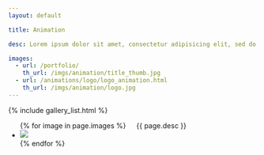 ```yaml
---
layout: default

title: Animation

desc: Lorem ipsum dolor sit amet, consectetur adipisicing elit, sed do eiusmod tempor incididunt ut labore et dolore magna aliqua. Ut enim ad minim veniam, quis nostrud exercitation ullamco laboris nisi ut aliquip ex ea commodo consequat. Duis aute irure dolor in reprehenderit in voluptate velit esse cillum dolore eu fugiat nulla pariatur. Excepteur sint occaecat cupidatat non proident, sunt in culpa qui officia deserunt mollit anim id est laborum.

images:
  - url: /portfolio/
    th_url: /imgs/animation/title_thumb.jpg
  - url: /animations/logo/logo_animation.html
    th_url: /imgs/animation/logo.jpg
---
```


<div class="large-3 columns">
  {% include gallery_list.html %}
</div>

<div class="large-9 columns">
  <ul class="clearing-thumbs">
    {% for image in page.images %}
      <li><a href="{{ image.url }}"><img src="{{ image.th_url }}"/></a></li>
    {% endfor %}
  </ul>  
  
  <p>{{ page.desc }}</p>
</div>
